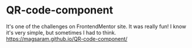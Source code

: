 # QR-code-component
It's one of the challenges on FrontendMentor site. It was really fun! I know it's very simple, but sometimes I had to think. <br>
https://magsaram.github.io/QR-code-component/
